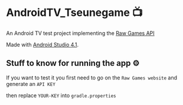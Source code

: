 # AndroidTV_Tseunegame 📺

An Android TV test project implementing the [Raw Games API](https://rawg.io/apidocs)

Made with [Android Studio 4.1](https://developer.android.com/studio/archive?hl=en).

## Stuff to know for running the app ⚙️

If you want to test it you first need to go on the ``Raw Games website`` and generate an ``API KEY`` 

then replace ``YOUR-KEY`` into ``gradle.properties``

